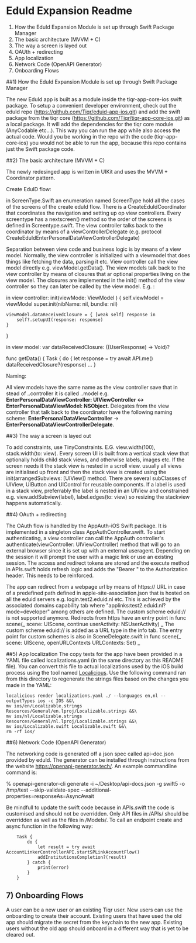 #  EduId Expansion Readme

1) How the EduId Expansion Module is set up through Swift Package Manager
2) The basic architecture (MVVM + C)
3) The way a screen is layed out
4) OAUth + redirecting
5) App localization
6) Network Code (OpenAPI Generator)
7) Onboarding Flows


##1) How the EduId Expansion Module is set up through Swift Package Manager

The new EduId app is built as a module inside the tiqr-app-core-ios swift package. To setup a convenient developer environment, check out the eduId repo (https://github.com/Tiqr/eduid-app-ios.git) and add the swift package from the tiqr core (https://github.com/Tiqr/tiqr-app-core-ios.git) as a local package. It will add the dependencies for the tiqr core module (AnyCodable etc...). This way you can run the app while also access the actual code. Would you be working in the repo with the code (tiqr-app-core-ios) you would not be able to run the app, because this repo contains just the Swift package code.

##2) The basic architecture (MVVM + C)

The newly redesinged app is written in UIKit and uses the MVVM + Coordinator pattern. 

Create EduID flow:

in ScreenType.Swift an enumeration named ScreenType hold all the cases of the screens of the create eduId flow. There is a CreateEduIdCoordinator that coordinates the navigation and setting up op view controllers. Every screentype has a nextscreen() method so the order of the screens is defined in Screentype.swift. The view controller talks back to the coordinator by means of a viewControllerDelegate (e.g. protocol CreateEduIdEnterPersonalDataViewControllerDelegate)

Separation between view code and business logic is by means of a view model. Normally, the view controller is initialized with a viewmodel that does things like fetching the data, parsing it etc. View controller call the view model directly e.g. viewModel.getData(). The view models talk back to the view controller by means of closures that ar optional properties living on the view model. The closures are implemented in the init() method of the view controller so they can later be called by the view model. E.g. :

in view controller:
init(viewMode: ViewModel ) {
    self.viewModel = viewModel
    super.init(nibName: nil, bundle: nil)
    
    viewModel.dataReceivedClosure = { [weak self] response in
        self?.setupUI(response: response)
    }
}

in view model:
var dataReceivedClosure: ((UserResponse) -> Void)?

func getData() {
    Task {
        do {
            let response = try await API.me()
            dataReceivedClosure?(response)
    ...
}

Naming:

All view models have the same name as the view controller save that in stead of ..controller it is called ..model e.g. **EnterPersonalDataViewController: UIViewController <-> EnterPersonalDataViewModel: NSObject**. Delegates from the view controller that talk back to the coordinator have the following naming scheme: **EnterPersonalDataViewController** -> **EnterPersonalDataViewControllerDelegate**.

##3) The way a screen is layed out

To add constraints, use TinyConstraints. E.G. view.width(100), stack.width(to: view). Every screen UI is built from a vertical stack view that optionally holds child stack views, and otherwise labels, images etc. If the screen needs it the stack view is nested in a scroll view. usually all views are initialised up front and then the stack view is created using the init(arrangedSubviews: [UIView]) method. There are several subClasses of UIView, UIButton and UIControl for reusable components. 
If a label is used in a stack view, preferrably the label is nested in an UIView and constrained e.g. view.addSubview(label), label.edges(to: view) so resizing the stackview happens automatically.

##4) OAuth + redirecting

The OAuth flow is handled by the AppAuth-iOS Swift package. It is implemented in a singleton class AppAuthController.swift. To start authenticating, a view controller can call the AppAuth controller's authenticate(viewController: UIViewController) method that will go to an external browser since it is set up with an external useragent. Depending on the session it will prompt the user with a magic link or use an existing session.
The access and redirect tokens are stored and the execute method in APIs.swift holds refresh logic and adds the "Bearer <token>" to the Authorization header. This needs to be reinforced.

The app can redirect from a webpage url by means of https:// URL in case of a predefined path defined in apple-site-association.json that is hosted on all the eduid servers e.g. login.test2.eduid.nl etc. This is achieved by the associated domains capability tab where "applinks:test2.eduid.nl?mode=developer" among others are defined. The custom scheme eduid:// is not supported anymore.
Redirects from https have an entry point in func scene(_ scene: UIScene, continue userActivity: NSUserActivity) _
The custom scheme eduid:// is added as a URL type in the info tab. The entry point for custom schemes is also in SceneDelegate.swift in func scene(_ scene: UIScene, openURLContexts URLContexts: Set<UIOpenURLContext>) _
 
##5) App localization
The copy texts for the app have been provided in a YAML file called localizations.yaml (in the same directory as this README file).
You can convert this file to actual localizations used by the iOS build process using the tool named [Localicious](https://github.com/PicnicSupermarket/localicious).
Use the following command ran from this directory to regenerate the strings files based on the changes you made in the YAML:

```
localicious render localizations.yaml ./ --languages en,nl --outputTypes ios -c IOS &&\
mv ios/en/Localizable.strings Resources/General/en.lproj/Localizable.strings &&\
mv ios/nl/Localizable.strings Resources/General/nl.lproj/Localizable.strings &&\
mv ios/Localizable.swift Localizable.swift &&\
rm -rf ios/
```

##6) Network Code (OpenAPI Generator)

The networking code is generated off a json spec called api-doc.json provided by eduId. The generator can be installed through instructions from the website https://openapi-generator.tech/. An example commandline command is:

% openapi-generator-cli generate -i ~/Desktop/api-docs.json -g swift5 -o /tmp/test --skip-validate-spec --additional-properties=responseAs=AsyncAwait

Be mindfull to update the swift code because in APIs.swift the code is customised and should not be overridden. Only API files in /APIs/ should be overridden as well as the files in /Models/.
To call an endpoint create and async function in the following way:

        Task {
            do {
                let result = try await AccountLinkerControllerAPI.startSPLinkAccountFlow()
                addInstitutionsCompletion?(result)
            } catch {
                print(error)
            }
        }

## 7) Onboarding Flows

A user can be a new user or an existing Tiqr user. New users can use the onboarding to create their account. Existing users that have used the old app should migrate the secret from the keychain to the new app. Existing users without the old app should onboard in a different way that is yet to be cleared out.
